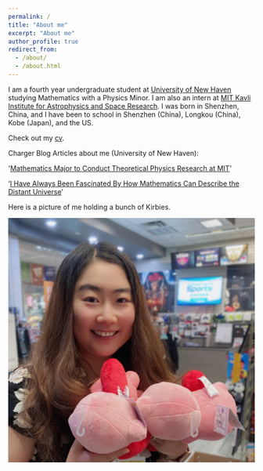 ```yaml
---
permalink: /
title: "About me"
excerpt: "About me"
author_profile: true
redirect_from: 
  - /about/
  - /about.html
---
```


I am a fourth year undergraduate student at [University of New Haven](https://www.newhaven.edu/) studying Mathematics with a Physics Minor. I am also an intern at [MIT Kavli Institute for Astrophysics and Space Research](https://space.mit.edu/). I was born in Shenzhen, China, and I have been to school in Shenzhen (China), Longkou (China), Kobe (Japan), and the US. 

Check out my [cv](/files/cv.pdf).



Charger Blog Articles about me (University of New Haven):

'[Mathematics Major to Conduct Theoretical Physics Research at MIT](https://www.newhaven.edu/news/blog/2022/hang-su.php?utm_source=2022-03-20&utm_medium=email&utm_campaign=weeklygallop)'

‘[I Have Always Been Fascinated By How Mathematics Can Describe the Distant Universe](https://www.newhaven.edu/news/blog/2021/hang-su-surf.php)’


Here is a picture of me holding a bunch of Kirbies.

![Kirby](/images/Kirby.JPG)